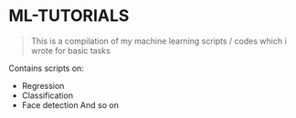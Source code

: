 # ML-TUTORIALS
> This is a compilation of my machine learning scripts / codes which i wrote for basic tasks

Contains scripts on:

* Regression
* Classification
* Face detection
And so on
